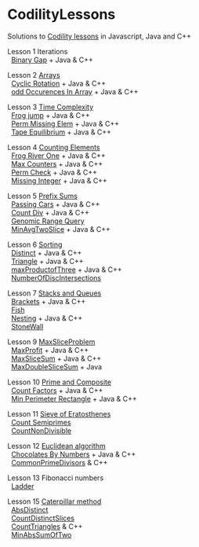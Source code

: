 # CodilityLessons

Solutions to [Codility lessons](https://app.codility.com/programmers/lessons) in Javascript, Java and C++

Lesson 1 Iterations<br>
&nbsp;  [Binary Gap](/1%20Iterations/BinaryGap/BinaryGap.MD) + Java & C++<br>

Lesson 2 [Arrays](/2%20Arrays)<br>
&nbsp;  [Cyclic Rotation](/2%20Arrays/Cyclic%20Rotation/CyclicRotation.MD) + Java & C++<br>
&nbsp;  [odd Occurences In Array](/2%20Arrays/oddOccurencesInArray/OddOccurrencesInArray.MD) + Java & C++<br>

Lesson 3 [Time Complexity](/3%20Time%20Complexity)<br>
&nbsp;  [Frog jump](/3%20Time%20Complexity/FrogJmp/frogJump.MD) + Java & C++<br>
&nbsp;  [Perm Missing Elem](/3%20Time%20Complexity/PermMissingElem/PermMissingElem.MD) + Java & C++<br>
&nbsp;  [Tape Equilibrium](/3%20Time%20Complexity/TapeEquilibrium/TapeEquilibrium.MD) + Java & C++ <br>

Lesson 4 [Counting Elements](/4%20Counting%20Elements)<br>
&nbsp;  [Frog River One](/4%20Counting%20Elements/FrogRiverOne/frog.MD) + Java & C++<br>
&nbsp;  [Max Counters](/4%20Counting%20Elements/MaxCounters/MaxCounters.MD) + Java & C++<br>
&nbsp;  [Perm Check](/4%20Counting%20Elements/PermCheck/permCheck.MD) + Java & C++<br>
&nbsp;  [Missing Integer](/4%20Counting%20Elements/missingInteger/missingInt.MD) + Java & C++<br>

Lesson 5 [Prefix Sums](/5%20PrefixSums)<br>
&nbsp; [Passing Cars](/5%20PrefixSums/PassingCars/passingCars.MD) + Java & C++<br>
&nbsp; [Count Div](/5%20PrefixSums/CountDiv/countDiv.MD) + Java & C++<br>
&nbsp; [Genomic Range Query](/5%20PrefixSums/GenomicRangeQuery/GRQ.MD)<br>
&nbsp; [MinAvgTwoSlice](/5%20PrefixSums/MinAvgTwoSlice/MinAvgTwoSlice.MD) + Java & C++<br>

Lesson 6 [Sorting](/6%20Sorting/)<br>
&nbsp; [Distinct](/6%20Sorting/Distinct/Distinct.MD) + Java & C++<br>
&nbsp; [Triangle](/6%20Sorting/Triangle/Triagle.MD) + Java & C++<br>
&nbsp; [maxProductofThree](/6%20Sorting/maxProductofThree/MaxProdTree.MD) + Java & C++<br>
&nbsp; [NumberOfDiscIntersections](/6%20Sorting/NumberOfDiscIntersections/NumberOfDiscIntersections.MD) <br>

Lesson 7 [Stacks and Queues](/7%20StacksandQues/) <br>
&nbsp; [Brackets](/7%20StacksandQues/Brackets/brackets.MD) + Java & C++<br>
&nbsp; [Fish](/7%20StacksandQues/Fish/fish.MD)<br>
&nbsp; [Nesting](/7%20StacksandQues/Nesting/nesting.MD) + Java & C++<br>
&nbsp; [StoneWall](/7%20StacksandQues/StoneWall/stoneWall.MD)<br>

Lesson 9 [MaxSliceProblem](/9%20MaxSliceProblem/)<br>
&nbsp; [MaxProfit](/9%20MaxSliceProblem/MaxProfit/MaxProfit.MD) + Java & C++<br>
&nbsp; [MaxSliceSum](/9%20MaxSliceProblem/MaxSliceSum/MaxSliceSum.MD) + Java & C++ <br>
&nbsp; [MaxDoubleSliceSum](/9%20MaxSliceProblem/MaxDoubleSliceSum/MaxDoubleSliceSum.MD) + Java <br>

Lesson 10 [Prime and Composite](/10%20PrimeandComposite/)<br>
&nbsp; [Count Factors](/10%20PrimeandComposite/CountFactors/countFactors.MD) + Java & C++ <br>
&nbsp; [Min Perimeter Rectangle](/10%20PrimeandComposite/MinPerimeterRectangle/MinPerimeterRectangle.MD) + Java & C++ <br>

Lesson 11 [Sieve of Eratosthenes](/11%20Sieve%20of%20Eratosthenes/)<br>
&nbsp; [Count Semiprimes](/11%20Sieve%20of%20Eratosthenes/CountSemiprimes/CountSemiprimes.MD) <br>
&nbsp; [CountNonDivisible](/11%20Sieve%20of%20Eratosthenes/CountNonDivisible/CountNonDivisible.MD) <br>

Lesson 12 [Euclidean algorithm](/12%20Euclidean%20algorithm/)<br>
&nbsp; [Chocolates By Numbers](/12%20Euclidean%20algorithm/ChocolatesByNumbers/ChocolatesByNumbers.MD) + Java & C++ <br>
&nbsp; [CommonPrimeDivisors](/12%20Euclidean%20algorithm/CommonPrimeDivisors/CommonPrimeDivisors.md) & C++ <br>

Lesson 13 Fibonacci numbers <br>
&nbsp; [Ladder](/13%20Fibonacci%20Numbers/Ladder/Ladder.MD) <br>

Lesson 15 [Caterpillar method](/15%20Caterpillar%20method/) <br>
&nbsp; [AbsDistinct](/15%20Caterpillar%20method/AbsDistinct/absDistinct.MD) <br>
&nbsp; [CountDistinctSlices](/15%20Caterpillar%20method/CountDistinctSlices/CountDistinctSlices.MD) <br>
&nbsp; [CountTriangles](/15%20Caterpillar%20method/CountTriangles/CountTriangles.MD) & C++ <br>
&nbsp; [MinAbsSumOfTwo](/15%20Caterpillar%20method/MinAbsSumOfTwo/MinAbsSumOfTwo.MD) <br>